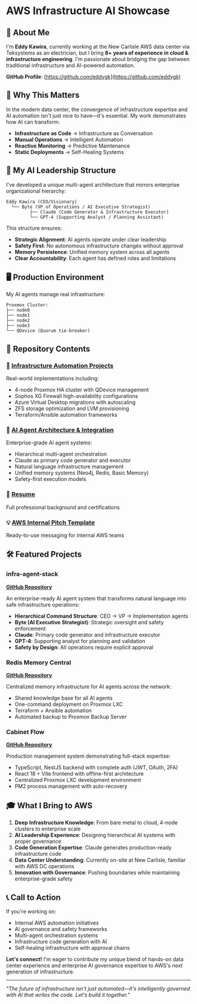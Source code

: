 # AWS Infrastructure AI Showcase

## 👋 About Me

I'm **Eddy Kawira**, currently working at the New Carlisle AWS data center via Teksystems as an electrician, but I bring **8+ years of experience in cloud & infrastructure engineering**. I'm passionate about bridging the gap between traditional infrastructure and AI-powered automation.

**GitHub Profile**: [https://github.com/eddygk](https://github.com/eddygk)

## 🎯 Why This Matters

In the modern data center, the convergence of infrastructure expertise and AI automation isn't just nice to have—it's essential. My work demonstrates how AI can transform:

- **Infrastructure as Code** → Infrastructure as Conversation
- **Manual Operations** → Intelligent Automation  
- **Reactive Monitoring** → Predictive Maintenance
- **Static Deployments** → Self-Healing Systems

## 🏢 My AI Leadership Structure

I've developed a unique multi-agent architecture that mirrors enterprise organizational hierarchy:

```
Eddy Kawira (CEO/Visionary)
  └── Byte (VP of Operations / AI Executive Strategist)
         ├── Claude (Code Generator & Infrastructure Executor)
         └── GPT-4 (Supporting Analyst / Planning Assistant)
```

This structure ensures:
- **Strategic Alignment**: AI agents operate under clear leadership
- **Safety First**: No autonomous infrastructure changes without approval
- **Memory Persistence**: Unified memory system across all agents
- **Clear Accountability**: Each agent has defined roles and limitations

## 🖥️ Production Environment

My AI agents manage real infrastructure:

```
Proxmox Cluster:
├── node0
├── node1  
├── node2
├── node3
└── QDevice (Quorum tie-breaker)
```

## 📁 Repository Contents

### 🚀 [Infrastructure Automation Projects](projects/infra-automation.md)
Real-world implementations including:
- 4-node Proxmox HA cluster with QDevice management
- Sophos XG Firewall high-availability configurations
- Azure Virtual Desktop migrations with autoscaling
- ZFS storage optimization and LVM provisioning
- Terraform/Ansible automation frameworks

### 🤖 [AI Agent Architecture & Integration](projects/ai-agent-architecture.md)
Enterprise-grade AI agent systems:
- Hierarchical multi-agent orchestration
- Claude as primary code generator and executor
- Natural language infrastructure management
- Unified memory systems (Neo4j, Redis, Basic Memory)
- Safety-first execution models

### 📄 [Resume](Eddy-Kawira-Resume.md)
Full professional background and certifications

### 💡 [AWS Internal Pitch Template](aws-internal-pitch.md)
Ready-to-use messaging for internal AWS teams

## 🛠️ Featured Projects

### infra-agent-stack
**[GitHub Repository](https://github.com/eddygk/infra-agent-stack)**

An enterprise-ready AI agent system that transforms natural language into safe infrastructure operations:
- **Hierarchical Command Structure**: CEO → VP → Implementation agents
- **Byte (AI Executive Strategist)**: Strategic oversight and safety enforcement
- **Claude**: Primary code generator and infrastructure executor
- **GPT-4**: Supporting analyst for planning and validation
- **Safety by Design**: All operations require explicit approval

### Redis Memory Central
**[GitHub Repository](https://github.com/eddygk/redis-memory-central)**

Centralized memory infrastructure for AI agents across the network:
- Shared knowledge base for all AI agents
- One-command deployment on Proxmox LXC
- Terraform + Ansible automation
- Automated backup to Proxmox Backup Server

### Cabinet Flow
**[GitHub Repository](https://github.com/eddygk/cabinet-flow)**

Production management system demonstrating full-stack expertise:
- TypeScript, NestJS backend with complete auth (JWT, OAuth, 2FA)
- React 18 + Vite frontend with offline-first architecture
- Centralized Proxmox LXC development environment
- PM2 process management with auto-recovery

## 🎓 What I Bring to AWS

1. **Deep Infrastructure Knowledge**: From bare metal to cloud, 4-node clusters to enterprise scale
2. **AI Leadership Experience**: Designing hierarchical AI systems with proper governance
3. **Code Generation Expertise**: Claude generates production-ready infrastructure code
4. **Data Center Understanding**: Currently on-site at New Carlisle, familiar with AWS DC operations
5. **Innovation with Governance**: Pushing boundaries while maintaining enterprise-grade safety

## 📞 Call to Action

If you're working on:
- Internal AWS automation initiatives
- AI governance and safety frameworks
- Multi-agent orchestration systems
- Infrastructure code generation with AI
- Self-healing infrastructure with approval chains

**Let's connect!** I'm eager to contribute my unique blend of hands-on data center experience and enterprise AI governance expertise to AWS's next generation of infrastructure.

---

*"The future of infrastructure isn't just automated—it's intelligently governed with AI that writes the code. Let's build it together."*